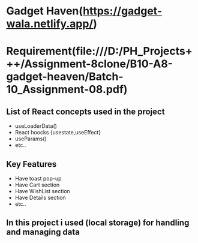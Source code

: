 
# Gadget Haven(https://gadget-wala.netlify.app/)
 
# Requirement(file:///D:/PH_Projects+++/Assignment-8clone/B10-A8-gadget-heaven/Batch-10_Assignment-08.pdf)

##  List of React concepts used in the project

- useLoaderData()
- React hoocks {usestate,useEffect}
- useParams()
- etc..

##  Key Features

- Have toast pop-up
- Have Cart section
- Have WishList section
- Have Details section
- etc..


## In this project i used (local storage) for handling and managing data 



